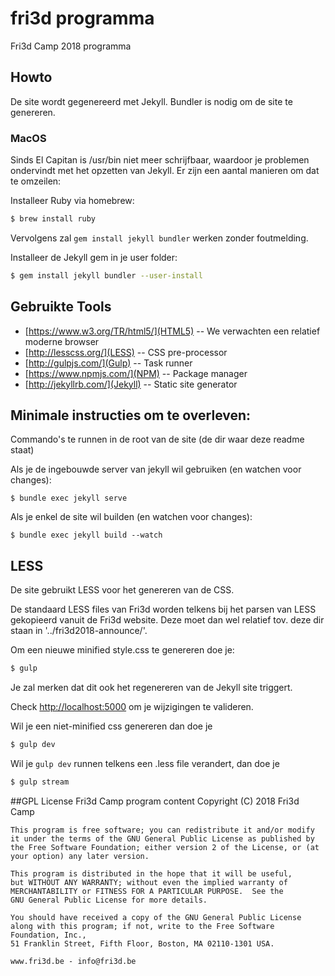 # fri3d programma
Fri3d Camp 2018 programma

## Howto

De site wordt gegenereerd met Jekyll. Bundler is nodig om de site
te genereren.

### MacOS

Sinds El Capitan is /usr/bin niet meer schrijfbaar, waardoor je problemen ondervindt met het opzetten van Jekyll. Er zijn een aantal manieren om dat te omzeilen:

Installeer Ruby via homebrew:

```bash
$ brew install ruby
```
Vervolgens zal `gem install jekyll bundler` werken zonder foutmelding.

Installeer de Jekyll gem in je user folder:

```bash
$ gem install jekyll bundler --user-install
```

## Gebruikte Tools

* [https://www.w3.org/TR/html5/](HTML5) -- We verwachten een relatief moderne browser
* [http://lesscss.org/](LESS) -- CSS pre-processor
* [http://gulpjs.com/](Gulp) -- Task runner   
* [https://www.npmjs.com/](NPM) -- Package manager  
* [http://jekyllrb.com/](Jekyll) -- Static site generator  

## Minimale instructies om te overleven:

Commando's te runnen in de root van de site (de dir waar deze readme staat)

Als je de ingebouwde server van jekyll wil gebruiken (en watchen voor changes):

```
$ bundle exec jekyll serve
```

Als je enkel de site wil builden (en watchen voor changes):

```
$ bundle exec jekyll build --watch
```

## LESS

De site gebruikt LESS voor het genereren van de CSS.

De standaard LESS files van Fri3d worden telkens bij het parsen van LESS gekopieerd vanuit de Fri3d website. Deze moet dan wel relatief tov. deze dir staan in '../fri3d2018-announce/'.

Om een nieuwe minified style.css te genereren doe je:

```bash
$ gulp
```

Je zal merken dat dit ook het regenereren van de Jekyll site triggert.

Check [http://localhost:5000](http://localhost:5000) om je wijzigingen te valideren.

Wil je een niet-minified css genereren dan doe je

```bash
$ gulp dev
```

Wil je `gulp dev` runnen telkens een .less file verandert, dan doe je

```bash
$ gulp stream
```

##GPL License
Fri3d Camp program content
    Copyright (C) 2018 Fri3d Camp

    This program is free software; you can redistribute it and/or modify it under the terms of the GNU General Public License as published by the Free Software Foundation; either version 2 of the License, or (at your option) any later version.

    This program is distributed in the hope that it will be useful,
    but WITHOUT ANY WARRANTY; without even the implied warranty of
    MERCHANTABILITY or FITNESS FOR A PARTICULAR PURPOSE.  See the
    GNU General Public License for more details.

    You should have received a copy of the GNU General Public License along with this program; if not, write to the Free Software Foundation, Inc.,
    51 Franklin Street, Fifth Floor, Boston, MA 02110-1301 USA.
    
    www.fri3d.be - info@fri3d.be
